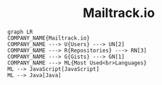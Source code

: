 <h1 align="center">Mailtrack.io</h1>

```mermaid
graph LR
COMPANY_NAME{Mailtrack.io}
COMPANY_NAME ---> U{Users} ---> UN[2]
COMPANY_NAME ---> R{Repositories} ---> RN[3]
COMPANY_NAME ---> G{Gists} ---> GN[1]
COMPANY_NAME ---> ML{Most Used<br>Languages}
ML --> JavaScript[JavaScript]
ML --> Java[Java]
```

